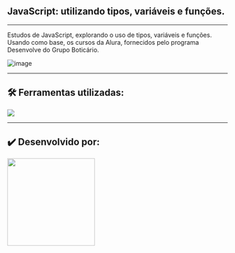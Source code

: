 ## JavaScript: utilizando tipos, variáveis e funções.

----

Estudos de JavaScript, explorando o uso de tipos, variáveis e funções. Usando como base, os cursos da Alura, fornecidos pelo programa Desenvolve do Grupo Boticário.

![image](https://github.com/nettocaue/tipos_variaveis_funcoes/assets/146379086/30de485d-3059-4189-8a76-43ab93818d57)

----

## 🛠️ Ferramentas utilizadas:

<img src="https://img.shields.io/badge/JavaScript-F7DF1E?style=for-the-badge&logo=javascript&logoColor=black">

----

## ✔️ Desenvolvido por:
<a href="https://www.linkedin.com/in/cau%C3%AA-netto-a40590265/">
<img height="200px" src="https://avatars.githubusercontent.com/u/146379086?v=4">
</a>

